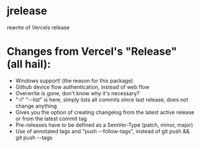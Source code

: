 # jrelease
rewrite of Vercels release

# Changes from Vercel's "Release" (all hail):
- Windows support! (the reason for this package)
- Github device flow authentication, instead of web flow
- Overwrite is gone, don't know why it's necessary?
- "-l" "--list" is here, simply lists all commits since last release, does not change anything
- Gives you the option of creating changelog from the latest active release or from the latest commit tag
- Pre-releases have to be defined as a SemVer-Type (patch, minor, major)
- Use of annotated tags and "push --follow-tags", instead of git push && git push --tags 
